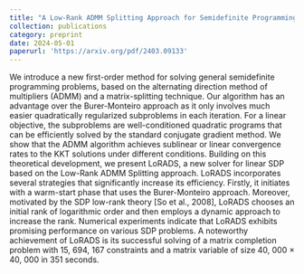 ```yaml
---
title: "A Low-Rank ADMM Splitting Approach for Semidefinite Programming"
collection: publications
category: preprint
date: 2024-05-01
paperurl: 'https://arxiv.org/pdf/2403.09133'
---
```


We introduce a new first-order method for solving general semidefinite programming problems, based on
the alternating direction method of multipliers (ADMM) and a matrix-splitting technique. Our algorithm
has an advantage over the Burer-Monteiro approach as it only involves much easier quadratically regularized
subproblems in each iteration. For a linear objective, the subproblems are well-conditioned quadratic programs that can be efficiently solved by the standard conjugate gradient method. We show that the ADMM
algorithm achieves sublinear or linear convergence rates to the KKT solutions under different conditions.
Building on this theoretical development, we present LoRADS, a new solver for linear SDP based on the
Low-Rank ADMM Splitting approach. LoRADS incorporates several strategies that significantly increase
its efficiency. Firstly, it initiates with a warm-start phase that uses the Burer-Monteiro approach. Moreover,
motivated by the SDP low-rank theory [So et al., 2008], LoRADS chooses an initial rank of logarithmic order
and then employs a dynamic approach to increase the rank. Numerical experiments indicate that LoRADS
exhibits promising performance on various SDP problems. A noteworthy achievement of LoRADS is its
successful solving of a matrix completion problem with 15, 694, 167 constraints and a matrix variable of size
40, 000 × 40, 000 in 351 seconds.